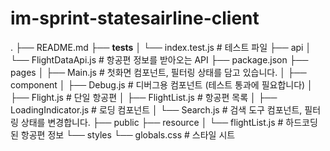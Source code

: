 # im-sprint-statesairline-client

.
├── README.md 
├── __tests__
│   └── index.test.js # 테스트 파일
├── api
│   └── FlightDataApi.js # 항공편 정보를 받아오는 API
├── package.json
├── pages
│   ├── Main.js # 첫화면 컴포넌트, 필터링 상태를 담고 있습니다.
│   ├── component
│         ├── Debug.js            # 디버그용 컴포넌트 (테스트 통과에 필요합니다)
│         ├── Flight.js           # 단일 항공편
│         ├── FlightList.js       # 항공편 목록 
│         ├── LoadingIndicator.js # 로딩 컴포넌트
│         └── Search.js           # 검색 도구 컴포넌트, 필터링 상태를 변경합니다.
├── public
├── resource
│   └── flightList.js # 하드코딩된 항공편 정보
└── styles
    └── globals.css # 스타일 시트
